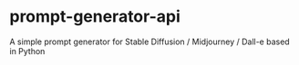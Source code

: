 # prompt-generator-api
A simple prompt generator for Stable Diffusion / Midjourney / Dall-e based in Python
